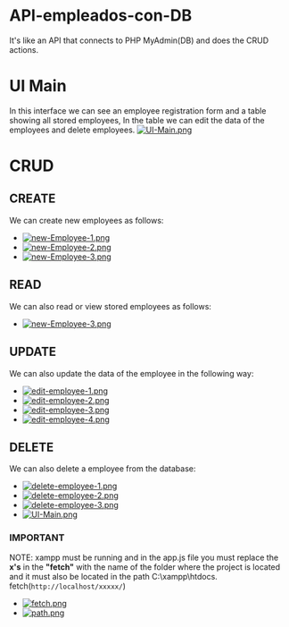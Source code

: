 # API-empleados-con-DB
It's like an API that connects to PHP MyAdmin(DB) and does the CRUD actions.

# UI Main
In this interface we can see an employee registration form and a table showing all stored employees,
In the table we can edit the data of the employees and delete employees.
[![UI-Main.png](https://i.postimg.cc/ZqPS1W0V/UI-Main.png)](https://postimg.cc/jWjmfdH7)

# CRUD

## CREATE
We can create new employees as follows:
- [![new-Employee-1.png](https://i.postimg.cc/wTWcQ2Vk/new-Employee-1.png)](https://postimg.cc/2VZZz4gq)
- [![new-Employee-2.png](https://i.postimg.cc/vZc7qn2w/new-Employee-2.png)](https://postimg.cc/jDYJCDrM)
- [![new-Employee-3.png](https://i.postimg.cc/wBNXHpdW/new-Employee-3.png)](https://postimg.cc/qtkhXWqn)

## READ
We can also read or view stored employees as follows:
- [![new-Employee-3.png](https://i.postimg.cc/wBNXHpdW/new-Employee-3.png)](https://postimg.cc/qtkhXWqn)

## UPDATE
We can also update the data of the employee in the following way:
- [![edit-employee-1.png](https://i.postimg.cc/C52CSLdQ/edit-employee-1.png)](https://postimg.cc/rRSR9T11)
- [![edit-employee-2.png](https://i.postimg.cc/pr5hQQXs/edit-employee-2.png)](https://postimg.cc/LgR821PP)
- [![edit-employee-3.png](https://i.postimg.cc/V66bvPyQ/edit-employee-3.png)](https://postimg.cc/GBWpgNhq)
- [![edit-employee-4.png](https://i.postimg.cc/26KLB9mq/edit-employee-4.png)](https://postimg.cc/bD1w7TZ8)

## DELETE
We can also delete a employee from the database:
- [![delete-employee-1.png](https://i.postimg.cc/pXZhfd2b/delete-employee-1.png)](https://postimg.cc/2V1Smrb2)
- [![delete-employee-2.png](https://i.postimg.cc/tCHWdfWP/delete-employee-2.png)](https://postimg.cc/rzQDMfhF)
- [![delete-employee-3.png](https://i.postimg.cc/g22wNPJw/delete-employee-3.png)](https://postimg.cc/RN2VZyw9)
- [![UI-Main.png](https://i.postimg.cc/ZqPS1W0V/UI-Main.png)](https://postimg.cc/jWjmfdH7)

### IMPORTANT
NOTE: xampp must be running and in the app.js file you must replace the **x's** in the **"fetch"** with the name of the folder where the project is located and it must also be located in the path C:\xampp\htdocs.
fetch(`http://localhost/xxxxx/`)
- [![fetch.png](https://i.postimg.cc/cHhyDP6H/fetch.png)](https://postimg.cc/JDs206NV)
- [![path.png](https://i.postimg.cc/FzwPGxbz/path.png)](https://postimg.cc/ctMMLwbG)